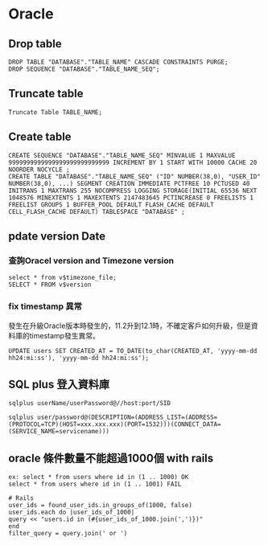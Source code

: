 # Oracle
## Drop table
```
DROP TABLE "DATABASE"."TABLE_NAME" CASCADE CONSTRAINTS PURGE;
DROP SEQUENCE "DATABASE"."TABLE_NAME_SEQ";
```
## Truncate table
```
Truncate Table TABLE_NAME;
```

## Create table
```
CREATE SEQUENCE "DATABASE"."TABLE_NAME_SEQ" MINVALUE 1 MAXVALUE 9999999999999999999999999999 INCREMENT BY 1 START WITH 10000 CACHE 20 NOORDER NOCYCLE ;
CREATE TABLE "DATABASE"."TABLE_NAME_SEQ" ("ID" NUMBER(38,0), "USER_ID" NUMBER(38,0), ...) SEGMENT CREATION IMMEDIATE PCTFREE 10 PCTUSED 40 INITRANS 1 MAXTRANS 255 NOCOMPRESS LOGGING STORAGE(INITIAL 65536 NEXT 1048576 MINEXTENTS 1 MAXEXTENTS 2147483645 PCTINCREASE 0 FREELISTS 1 FREELIST GROUPS 1 BUFFER_POOL DEFAULT FLASH_CACHE DEFAULT CELL_FLASH_CACHE DEFAULT) TABLESPACE "DATABASE" ;
```

## pdate version Date
### 查詢Oracel version and Timezone version
```
select * from v$timezone_file;
SELECT * FROM v$version
```
### fix timestamp 異常
發生在升級Oracle版本時發生的，11.2升到12.1時，不確定客戶如何升級，但是資料庫的timestamp發生異常。
```
UPDATE users SET CREATED_AT = TO_DATE(to_char(CREATED_AT, 'yyyy-mm-dd hh24:mi:ss'), 'yyyy-mm-dd hh24:mi:ss');
```

## SQL plus 登入資料庫
```
sqlplus userName/userPassword@//host:port/SID

sqlplus user/password@(DESCRIPTION=(ADDRESS_LIST=(ADDRESS=(PROTOCOL=TCP)(HOST=xxx.xxx.xxx)(PORT=1532)))(CONNECT_DATA=(SERVICE_NAME=servicename)))
```

## oracle 條件數量不能超過1000個 with rails
```
ex: select * from users where id in (1 .. 1000) OK
select * from users where id in (1 .. 1001) FAIL

# Rails
user_ids = found_user_ids.in_groups_of(1000, false)
user_ids.each do |user_ids_of_1000|
query << "users.id in (#{user_ids_of_1000.join(',')})"
end
filter_query = query.join(' or ')
```
